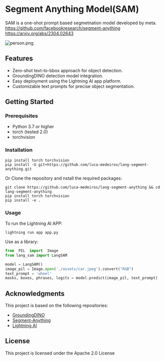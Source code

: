 # Segment Anything Model(SAM)

SAM is a one-shot prompt based segmetnation model developed by meta.
https://github.com/facebookresearch/segment-anything
https://arxiv.org/abs/2304.02643

![person.png](/assets/outputs/person.png)

## Features

- Zero-shot text-to-bbox approach for object detection.
- GroundingDINO detection model integration.
- Easy deployment using the Lightning AI app platform.
- Customizable text prompts for precise object segmentation.

## Getting Started

### Prerequisites

- Python 3.7 or higher
- torch (tested 2.0)
- torchvision

### Installation

```
pip install torch torchvision
pip install -U git+https://github.com/luca-medeiros/lang-segment-anything.git
```
Or
Clone the repository and nstall the required packages:

```
git clone https://github.com/luca-medeiros/lang-segment-anything && cd lang-segment-anything
pip install torch torchvision
pip install -e .
```

### Usage

To run the Lightning AI APP:

`lightning run app app.py`

Use as a library:

```python
from  PIL  import  Image
from lang_sam import LangSAM

model = LangSAM()
image_pil = Image.open('./assets/car.jpeg').convert("RGB")
text_prompt = 'wheel'
masks, boxes, phrases, logits = model.predict(image_pil, text_prompt)
```

## Acknowledgments

This project is based on the following repositories:

- [GroundingDINO](https://github.com/IDEA-Research/GroundingDINO)
- [Segment-Anything](https://github.com/facebookresearch/segment-anything)
- [Lightning AI](https://github.com/Lightning-AI/lightning)

## License

This project is licensed under the Apache 2.0 License
